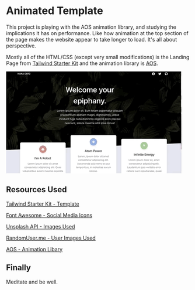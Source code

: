 # Animated Template
This project is playing with the AOS animation library, and studying the implications it has on performance. Like how animation at the top section of the page makes the website appear to take longer to load. It's all about perspective.

Mostly all of the HTML/CSS (except very small modifications) is the Landing Page from [Tailwind Starter Kit](https://www.creative-tim.com/learning-lab/tailwind-starter-kit/presentation) and the animation library is [AOS](https://michalsnik.github.io/aos/). 



![Animated Template Demo](media/animated-template-demo.gif)




## Resources Used
[Tailwind Starter Kit - Template](https://www.creative-tim.com/learning-lab/tailwind-starter-kit/presentation)

[Font Awesome - Social Media Icons](https://fontawesome.com/icons?d=gallery&q=moon&m=free)

[Unsplash API - Images Used](https://unsplash.com/documentation)

[RandomUser.me - User Images Used](https://randomuser.me/)

[AOS - Animation Libary](https://michalsnik.github.io/aos/)


## Finally
Meditate and be well.
